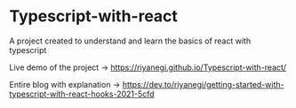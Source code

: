 # Typescript-with-react
A project created to understand and learn the basics of react with typescript

Live demo of the project -> https://riyanegi.github.io/Typescript-with-react/

Entire blog with explanation -> https://dev.to/riyanegi/getting-started-with-typescript-with-react-hooks-2021-5cfd
